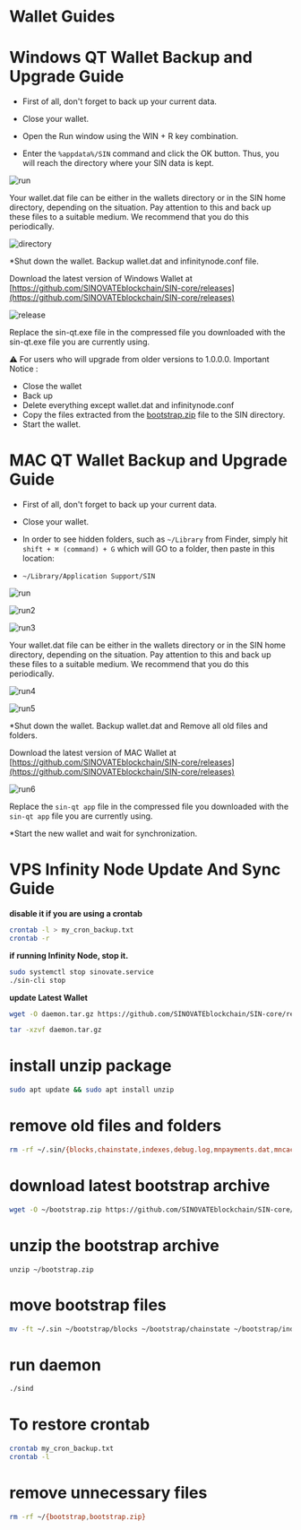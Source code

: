 # Wallet Guides


# Windows QT Wallet Backup and Upgrade Guide

* First of all, don't forget to back up your current data.

* Close your wallet.

* Open the Run window using the WIN + R key combination.


* Enter the `%appdata%/SIN` command and click the OK button. Thus, you will reach the directory where your SIN data is kept.

![run](assets/img/misc/run.png)
 

Your wallet.dat file can be either in the wallets directory or in the SIN home directory, depending on the situation. Pay attention to this and back up these files to a suitable medium. We recommend that you do this periodically.

  
![directory](assets/img/misc/directory.png)

*Shut down the wallet. Backup wallet.dat and infinitynode.conf file.


Download the latest version of Windows Wallet at [https://github.com/SINOVATEblockchain/SIN-core/releases](https://github.com/SINOVATEblockchain/SIN-core/releases)
 

![release](assets/img/misc/release.png)
 
 Replace the sin-qt.exe file in the compressed file you downloaded with the sin-qt.exe file you are currently using.

:warning: For users who will upgrade from older versions to 1.0.0.0. Important Notice :

- Close the wallet
- Back up
- Delete everything except wallet.dat and infinitynode.conf
- Copy the files extracted from the [bootstrap.zip](https://github.com/SINOVATEblockchain/SIN-core/releases/latest/download/bootstrap.zip) file to the SIN directory.
- Start the wallet.
 



# MAC QT Wallet Backup and Upgrade Guide

* First of all, don't forget to back up your current data.

* Close your wallet.

* In order to see hidden folders, such as `~/Library` from Finder, simply hit `shift + ⌘ (command) + G` which will GO to a folder, then paste in this location:


* ```~/Library/Application Support/SIN```

![run](assets/img/misc/mac_backup01.png)

![run2](assets/img/misc/mac_backup02.png)

![run3](assets/img/misc/mac_backup03.png)
 

Your wallet.dat file can be either in the wallets directory or in the SIN home directory, depending on the situation. Pay attention to this and back up these files to a suitable medium. We recommend that you do this periodically.

  
![run4](assets/img/misc/mac_backup04.png)

![run5](assets/img/misc/mac_backup05.png)

*Shut down the wallet. Backup wallet.dat and Remove all old files and folders. 


Download the latest version of MAC Wallet at [https://github.com/SINOVATEblockchain/SIN-core/releases](https://github.com/SINOVATEblockchain/SIN-core/releases)
 

![run6](assets/img/misc/mac_backup06.png)
  

Replace the `sin-qt app` file in the compressed file you downloaded with the `sin-qt app` file you are currently using.

*Start the new wallet and wait for synchronization.



# VPS Infinity Node Update And Sync Guide

**disable it if you are using a crontab**
```bash
crontab -l > my_cron_backup.txt
crontab -r
```

**if running Infinity Node, stop it.**
```bash
sudo systemctl stop sinovate.service
./sin-cli stop
```

**update Latest Wallet** 
```bash
wget -O daemon.tar.gz https://github.com/SINOVATEblockchain/SIN-core/releases/latest/download/daemon.tar.gz

tar -xzvf daemon.tar.gz
```
# install unzip package
```bash
sudo apt update && sudo apt install unzip
```
# remove old files and folders
```bash
rm -rf ~/.sin/{blocks,chainstate,indexes,debug.log,mnpayments.dat,mncache.dat,banlist.dat,peers.dat,netfulfilled.dat,governance.dat,fee_estimates.dat}
```

# download latest bootstrap archive
```bash
wget -O ~/bootstrap.zip https://github.com/SINOVATEblockchain/SIN-core/releases/latest/download/bootstrap.zip
```

# unzip the bootstrap archive
```
unzip ~/bootstrap.zip
```

# move bootstrap files
```bash
mv -ft ~/.sin ~/bootstrap/blocks ~/bootstrap/chainstate ~/bootstrap/indexes ~/bootstrap/infinitynode*.dat
```

# run daemon 
```bash
./sind
```

# To restore crontab

```bash
crontab my_cron_backup.txt
crontab -l
```

# remove unnecessary files
```bash
rm -rf ~/{bootstrap,bootstrap.zip}
```

